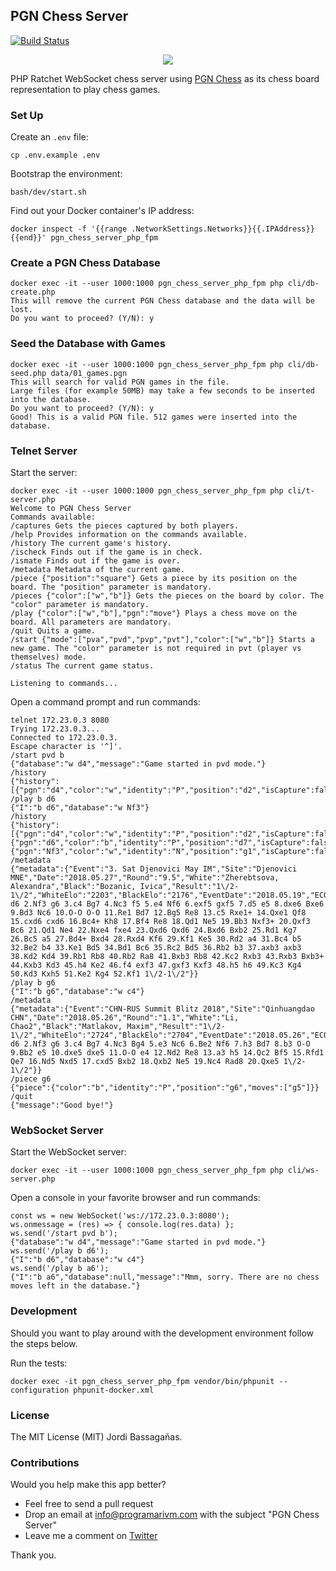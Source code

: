 ## PGN Chess Server

[![Build Status](https://travis-ci.org/programarivm/pgn-chess-server.svg?branch=master)](https://travis-ci.org/programarivm/pgn-chess-server)

<p align="center">
	<img src="https://github.com/programarivm/pgn-chess/blob/master/resources/chess-board.jpg" />
</p>

PHP Ratchet WebSocket chess server using [PGN Chess](https://github.com/programarivm/pgn-chess) as its chess board representation to play chess games.

### Set Up

Create an `.env` file:

    cp .env.example .env

Bootstrap the environment:

    bash/dev/start.sh

Find out your Docker container's IP address:

    docker inspect -f '{{range .NetworkSettings.Networks}}{{.IPAddress}}{{end}}' pgn_chess_server_php_fpm

### Create a PGN Chess Database

	docker exec -it --user 1000:1000 pgn_chess_server_php_fpm php cli/db-create.php
	This will remove the current PGN Chess database and the data will be lost.
	Do you want to proceed? (Y/N): y

### Seed the Database with Games

	docker exec -it --user 1000:1000 pgn_chess_server_php_fpm php cli/db-seed.php data/01_games.pgn
	This will search for valid PGN games in the file.
	Large files (for example 50MB) may take a few seconds to be inserted into the database.
	Do you want to proceed? (Y/N): y
	Good! This is a valid PGN file. 512 games were inserted into the database.

### Telnet Server

Start the server:

    docker exec -it --user 1000:1000 pgn_chess_server_php_fpm php cli/t-server.php
    Welcome to PGN Chess Server
	Commands available:
	/captures Gets the pieces captured by both players.
	/help Provides information on the commands available.
	/history The current game's history.
	/ischeck Finds out if the game is in check.
	/ismate Finds out if the game is over.
	/metadata Metadata of the current game.
	/piece {"position":"square"} Gets a piece by its position on the board. The "position" parameter is mandatory.
	/pieces {"color":["w","b"]} Gets the pieces on the board by color. The "color" parameter is mandatory.
	/play {"color":["w","b"],"pgn":"move"} Plays a chess move on the board. All parameters are mandatory.
	/quit Quits a game.
	/start {"mode":["pva","pvd","pvp","pvt"],"color":["w","b"]} Starts a new game. The "color" parameter is not required in pvt (player vs themselves) mode.
	/status The current game status.

    Listening to commands...

Open a command prompt and run commands:

	telnet 172.23.0.3 8080
	Trying 172.23.0.3...
	Connected to 172.23.0.3.
	Escape character is '^]'.
	/start pvd b
	{"database":"w d4","message":"Game started in pvd mode."}
	/history
	{"history":[{"pgn":"d4","color":"w","identity":"P","position":"d2","isCapture":false,"isCheck":false}]}
	/play b d6
	{"I":"b d6","database":"w Nf3"}
	/history
	{"history":[{"pgn":"d4","color":"w","identity":"P","position":"d2","isCapture":false,"isCheck":false},{"pgn":"d6","color":"b","identity":"P","position":"d7","isCapture":false,"isCheck":false},{"pgn":"Nf3","color":"w","identity":"N","position":"g1","isCapture":false,"isCheck":false}]}
	/metadata
	{"metadata":{"Event":"3. Sat Djenovici May IM","Site":"Djenovici MNE","Date":"2018.05.27","Round":"9.5","White":"Zherebtsova, Alexandra","Black":"Bozanic, Ivica","Result":"1\/2-1\/2","WhiteElo":"2203","BlackElo":"2176","EventDate":"2018.05.19","ECO":"A42","movetext":"1.d4 d6 2.Nf3 g6 3.c4 Bg7 4.Nc3 f5 5.e4 Nf6 6.exf5 gxf5 7.d5 e5 8.dxe6 Bxe6 9.Bd3 Nc6 10.O-O O-O 11.Re1 Bd7 12.Bg5 Re8 13.c5 Rxe1+ 14.Qxe1 Qf8 15.cxd6 cxd6 16.Bc4+ Kh8 17.Bf4 Re8 18.Qd1 Ne5 19.Bb3 Nxf3+ 20.Qxf3 Bc6 21.Qd1 Ne4 22.Nxe4 fxe4 23.Qxd6 Qxd6 24.Bxd6 Bxb2 25.Rd1 Kg7 26.Bc5 a5 27.Bd4+ Bxd4 28.Rxd4 Kf6 29.Kf1 Ke5 30.Rd2 a4 31.Bc4 b5 32.Be2 b4 33.Ke1 Bd5 34.Bd1 Bc6 35.Rc2 Bd5 36.Rb2 b3 37.axb3 axb3 38.Kd2 Kd4 39.Rb1 Rb8 40.Rb2 Ra8 41.Bxb3 Rb8 42.Kc2 Rxb3 43.Rxb3 Bxb3+ 44.Kxb3 Kd3 45.h4 Ke2 46.f4 exf3 47.gxf3 Kxf3 48.h5 h6 49.Kc3 Kg4 50.Kd3 Kxh5 51.Ke2 Kg4 52.Kf1 1\/2-1\/2"}}
	/play b g6
	{"I":"b g6","database":"w c4"}
	/metadata
	{"metadata":{"Event":"CHN-RUS Summit Blitz 2018","Site":"Qinhuangdao CHN","Date":"2018.05.26","Round":"1.1","White":"Li, Chao2","Black":"Matlakov, Maxim","Result":"1\/2-1\/2","WhiteElo":"2724","BlackElo":"2704","EventDate":"2018.05.26","ECO":"A41","movetext":"1.d4 d6 2.Nf3 g6 3.c4 Bg7 4.Nc3 Bg4 5.e3 Nc6 6.Be2 Nf6 7.h3 Bd7 8.b3 O-O 9.Bb2 e5 10.dxe5 dxe5 11.O-O e4 12.Nd2 Re8 13.a3 h5 14.Qc2 Bf5 15.Rfd1 Qe7 16.Nd5 Nxd5 17.cxd5 Bxb2 18.Qxb2 Ne5 19.Nc4 Rad8 20.Qxe5 1\/2-1\/2"}}
	/piece g6
	{"piece":{"color":"b","identity":"P","position":"g6","moves":["g5"]}}
	/quit
	{"message":"Good bye!"}

### WebSocket Server

Start the WebSocket server:

    docker exec -it --user 1000:1000 pgn_chess_server_php_fpm php cli/ws-server.php

Open a console in your favorite browser and run commands:

    const ws = new WebSocket('ws://172.23.0.3:8080');
    ws.onmessage = (res) => { console.log(res.data) };
    ws.send('/start pvd b');
    {"database":"w d4","message":"Game started in pvd mode."}
	ws.send('/play b d6');
	{"I":"b d6","database":"w c4"}
	ws.send('/play b a6');
	{"I":"b a6","database":null,"message":"Mmm, sorry. There are no chess moves left in the database."}

### Development

Should you want to play around with the development environment follow the steps below.

Run the tests:

	docker exec -it pgn_chess_server_php_fpm vendor/bin/phpunit --configuration phpunit-docker.xml

### License

The MIT License (MIT) Jordi Bassagañas.

### Contributions

Would you help make this app better?

- Feel free to send a pull request
- Drop an email at info@programarivm.com with the subject "PGN Chess Server"
- Leave me a comment on [Twitter](https://twitter.com/programarivm)

Thank you.
